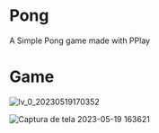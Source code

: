 # Pong
A Simple Pong game made with PPlay

# Game
![lv_0_20230519170352](https://github.com/PhChags/Pong/assets/107327241/82b90354-7eee-44b1-84bd-1a858e6c4525)

![Captura de tela 2023-05-19 163621](https://github.com/PhChags/Pong/assets/107327241/1fe17a45-62ed-4951-b9ca-b26e7b4f6118)
